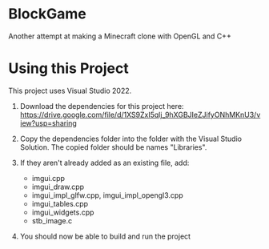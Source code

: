 # BlockGame
 Another attempt at making a Minecraft clone with OpenGL and C++

# Using this Project
This project uses Visual Studio 2022.

1. Download the dependencies for this project here: https://drive.google.com/file/d/1XS9ZxI5qlj_9hXGBJIeZJifyONhMKnU3/view?usp=sharing<br>

2. Copy the dependencies folder into the folder with the Visual Studio Solution. The copied
folder should be names "Libraries".

3. If they aren't already added as an existing file, add:
    - imgui.cpp
    - imgui_draw.cpp
    - imgui_impl_glfw.cpp, imgui_impl_opengl3.cpp
    - imgui_tables.cpp
    - imgui_widgets.cpp
    - stb_image.c

4. You should now be able to build and run the project